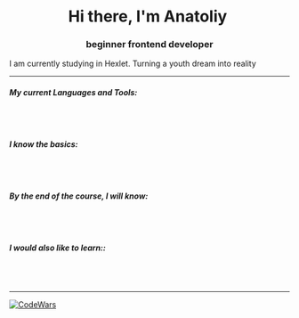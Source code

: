 <h1 align="center">Hi there, I'm Anatoliy
<img href="https://github.com/blackcater/blackcater/raw/main/images/Hi.gif" height="32"/></h1>
<h3 align="center">beginner frontend developer</h3>
<p align="left">I am currently studying in Hexlet. Turning a youth dream into reality</p>

---
<h5 align="left">My current Languages and Tools:</h5>
<div><img href="https://img.shields.io/badge/html5-%23E34F26.svg?style=for-the-badge&logo=html5&logoColor=white" height="30"/> <img href="https://img.shields.io/badge/css3-%231572B6.svg?style=for-the-badge&logo=css3&logoColor=white" height="30"/> <img href="https://img.shields.io/badge/javascript-%23323330.svg?style=for-the-badge&logo=javascript&logoColor=%23F7DF1E" height="30"/> <img href="https://img.shields.io/badge/git-%23F05033.svg?style=for-the-badge&logo=git&logoColor=white" height="30"/> <img href="https://img.shields.io/badge/github-%23121011.svg?style=for-the-badge&logo=github&logoColor=white" height="30"/> <img href="https://img.shields.io/badge/-jest-%23C21325?style=for-the-badge&logo=jest&logoColor=white" height="30"/></div>

<h5 align="left">I know the basics:</h5>
<div><img href="https://img.shields.io/badge/python-3670A0?style=for-the-badge&logo=python&logoColor=ffdd54" height="30"/> <img href="https://img.shields.io/badge/java-%23ED8B00.svg?style=for-the-badge&logo=openjdk&logoColor=white" height="30"/></div>

<h5 align="left">By the end of the course, I will know:</h5>
<div><img href="https://img.shields.io/badge/react-%2320232a.svg?style=for-the-badge&logo=react&logoColor=%2361DAFB" height="30"/> <img href="https://img.shields.io/badge/typescript-%23007ACC.svg?style=for-the-badge&logo=typescript&logoColor=white" height="30"/></div>

<h5 align="left" margin="">I would also like to learn::</h5>
<div><img href="https://img.shields.io/badge/node.js-6DA55F?style=for-the-badge&logo=node.js&logoColor=white" height="30"/> <img href="https://img.shields.io/badge/GoLand-0f0f0f?&style=for-the-badge&logo=goland&logoColor=white" height="30"/></div>

---
[![CodeWars](https://www.codewars.com/users/Migg%20Rabbid/badges/small)](https://www.codewars.com/users/Migg%20Rabbid) 
